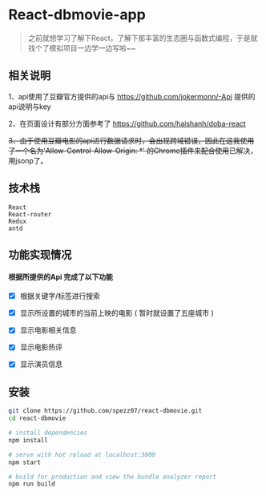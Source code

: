 # React-dbmovie-app

> 之前就想学习了解下React，了解下那丰富的生态圈与函数式编程，于是就找个了模拟项目一边学一边写啦~~



## 相关说明
 1、api使用了豆瓣官方提供的api与 https://github.com/jokermonn/-Api 提供的api说明与key

 2、在页面设计有部分方面参考了 https://github.com/haishanh/doba-react 

 ~~3、由于使用豆瓣电影的api进行数据请求时，会出现跨域错误，因此在这我使用了一个名为'Allow-Control-Allow-Origin: *'
 的Chrome插件来配合使用~~已解决，用jsonp了。





## 技术栈
```
React
React-router
Redux
antd  
```



## 功能实现情况
#### 根据所提供的Api 完成了以下功能
 - [x] 根据关键字/标签进行搜索
 - [x] 显示所设置的城市的当前上映的电影 ( 暂时就设置了五座城市 )
 - [x] 显示电影相关信息 
 - [x] 显示电影热评
 - [x] 显示演员信息

 
 
 ## 安装
 
 ``` bash
 git clone https://github.com/spezz07/react-dbmovie.git
 cd react-dbmovie

 # install dependencies
 npm install
 
 # serve with hot reload at localhost:3000
 npm start
 
 # build for production and view the bundle analyzer report
 npm run build 
 ```
 

